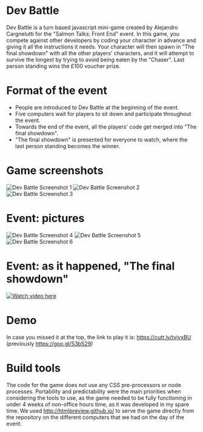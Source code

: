 Dev Battle
====================

Dev Battle is a turn based javascript mini-game created by Alejandro Cargnelutti for the "Salmon Talks: Front End" event. In this game, you compete against other developers by coding your character in advance and giving it all the instructions it needs. Your character will then spawn in "The final showdown" with all the other players' characters, and it will attempt to survive the longest by trying to avoid being eaten by the "Chaser". Last person standing wins the £100 voucher prize.

Format of the event
====================

- People are introduced to Dev Battle at the beginning of the event.
- Five computers wait for players to sit down and participate throughout the event.
- Towards the end of the event, all the players' code get merged into "The final showdown".
- "The final showdown" is presented for everyone to watch, where the last person standing becomes the winner.

Game screenshots
====================
![Dev Battle Screenshot 1](https://i.imgur.com/O8oVChq.png "Dev Battle Screenshot 1")
![Dev Battle Screenshot 2](https://i.imgur.com/jePA0GU.png "Dev Battle Screenshot 2")
![Dev Battle Screenshot 3](https://i.imgur.com/zcyG79M.png "Dev Battle Screenshot 3")

Event: pictures
====================
![Dev Battle Screenshot 4](https://i.imgur.com/DZOvo7Kg.jpg "Dev Battle Screenshot 4")
![Dev Battle Screenshot 5](https://i.imgur.com/JitVLM9.jpg "Dev Battle Screenshot 5")
![Dev Battle Screenshot 6](https://i.imgur.com/AiXzgYqg.jpg "Dev Battle Screenshot 6")

Event: as it happened, "The final showdown"
====================
[![Watch video here](https://i.imgur.com/W1p1ILm.jpg)](https://www.youtube.com/watch?v=YP5VqY9DmgI)

Demo
====================
In case you missed it at the top, the link to play it is: https://cutt.ly/tvivxBU (previously https://goo.gl/S3bS29)

Build tools
====================
The code for the game does not use any CSS pre-processors or node processes. Portability and predictability were the main priorities when considering the tools to use, as the game needed to be fully functioning in under 4 weeks of non-office hours time, as it was developed in my spare time. We used http://htmlpreview.github.io/ to serve the game directly from the repository on the different computers that we had on the day of the event.
